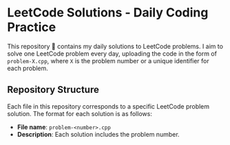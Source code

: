 # LeetCode Solutions - Daily Coding Practice

This repository 📁 contains my daily solutions to LeetCode problems. I aim to solve one LeetCode problem every day, uploading the code in the form of `problem-X.cpp`, where `X` is the problem number or a unique identifier for each problem.

## Repository Structure

Each file in this repository corresponds to a specific LeetCode problem solution. The format for each solution is as follows:

- **File name**: `problem-<number>.cpp`
- **Description**: Each solution includes the problem number.



